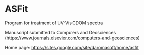 # ASFit
Program for treatment of UV-Vis CDOM spectra

Manuscript submitted to Computers and Geosciences (https://www.journals.elsevier.com/computers-and-geosciences)

Home page: https://sites.google.com/site/daromasoft/home/asfit
